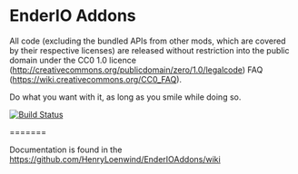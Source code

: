EnderIO Addons
=======

All code (excluding the bundled APIs from other mods, which are covered by their respective licenses) are released without restriction into the public domain under the CC0 1.0 licence (http://creativecommons.org/publicdomain/zero/1.0/legalcode) FAQ (https://wiki.creativecommons.org/CC0_FAQ).

Do what you want with it, as long as you smile while doing so.

[![Build Status](https://travis-ci.org/HenryLoenwind/EnderIOAddons.svg?branch=master)](https://travis-ci.org/HenryLoenwind/EnderIOAddons)

=======

Documentation is found in the https://github.com/HenryLoenwind/EnderIOAddons/wiki
